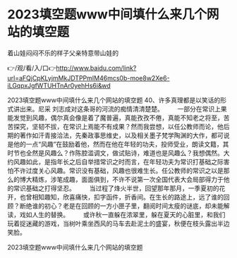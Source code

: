 # 2023填空题www中间填什么来几个网站的填空题
着山娃闷闷不乐的样子父亲特意带山娃的

👉/观/看/入/口👉http://www.baidu.com/link?url=aFQjCpKLyjmMkJDTPPmIM46mcs0b-moe8w2Xe6-iLGqpxJgfWTUHTnAr0yehHs6i&wd

2023填空题www中间填什么来几个网站的填空题	40、许多真理都是以笑话的形式讲出来。尼采
刘志成对这条哥的河流的痴情清清楚楚。
　　一部分在常识上果能发觉到风趣，偶尔真会像是着了魔普遍，真能孜孜不倦，真能不知老之将至，苦苦探究，坚韧不拔，在常识上焉能不有成果？然而我尝想，以任公教师而论，他后期的著作如汗青接洽法，先秦政事思维史，以及相关墨子梵学陶渊的大作，都可说是他的一点“风趣”在鼓励着他，然而在他在年轻的功夫，投师受业，朗读文籍，其时节也全然是风趣么？作陈腔滥调文，做试贴诗，难道也是风趣么？我想偶然。大约风趣如此，是指年长之后自举措常识之时而言，在年轻功夫为常识打基础之际害怕不许过度关心风趣。常识没有基础，风趣也很难生长。任公教师的常识之以是那么的博大精炼，涉笔成趣，面面俱到，不许不说第一次全国代表大会局部得力于他的常识基础之打得坚忍。
　　当过程了烽火半世，回望那年那月，一季夏初的花开，也曾相知趣知，欣喜痛快，扣字函件，折香间。在生长的路途上，远了谁的回顾？断绝谁的初心？老是在回顾的一方小匣子里，翻阅时间太瘦的谜底，却未能解读，戏如人生的替换。
　　或许秋一直躲在浓翠里，躲在夏天的心脏里，和我们玩着捉迷藏的游戏，当树叶乘坐西风的马车去赴泥土的盛宴，秋便在枝头露出半边笑脸。

2023填空题www中间填什么来几个网站的填空题
